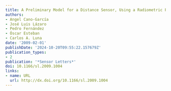 ```yaml
---
title: A Preliminary Model for a Distance Sensor, Using a Radiometric Point of View
authors:
- Angel Cano-García
- José Luis Lázaro
- Pedro Fernández
- Óscar Esteban
- Carlos A. Luna
date: '2009-02-01'
publishDate: '2024-10-20T09:55:22.157679Z'
publication_types:
- 2
publication: '*Sensor Letters*'
doi: 10.1166/sl.2009.1004
links:
- name: URL
  url: http://dx.doi.org/10.1166/sl.2009.1004
---
```

